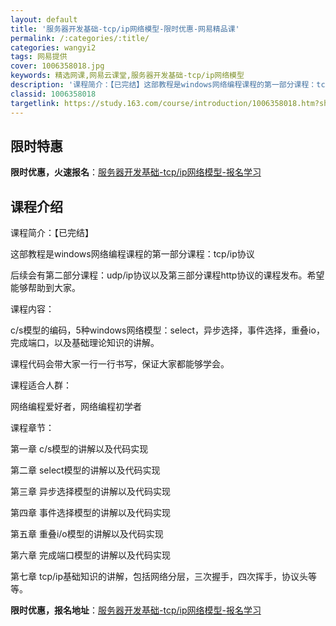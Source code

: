 ```yaml
---
layout: default
title: '服务器开发基础-tcp/ip网络模型-限时优惠-网易精品课'
permalink: /:categories/:title/
categories: wangyi2
tags: 网易提供
cover: 1006358018.jpg
keywords: 精选网课,网易云课堂,服务器开发基础-tcp/ip网络模型
description: '课程简介：【已完结】这部教程是windows网络编程课程的第一部分课程：tcp/ip协议后续会有第二部分课程：udp/i'
classid: 1006358018
targetlink: https://study.163.com/course/introduction/1006358018.htm?share=1&shareId=1025206652&utm_campaign=share&utm_medium=iphoneShare&utm_source=&utm_u=1025206652
---
```


## 限时特惠

**限时优惠，火速报名**：[服务器开发基础-tcp/ip网络模型-报名学习](https://study.163.com/course/introduction/1006358018.htm?share=1&shareId=1025206652&utm_campaign=share&utm_medium=iphoneShare&utm_source=&utm_u=1025206652)

## 课程介绍

课程简介：【已完结】

这部教程是windows网络编程课程的第一部分课程：tcp/ip协议

后续会有第二部分课程：udp/ip协议以及第三部分课程http协议的课程发布。希望能够帮助到大家。

课程内容：

c/s模型的编码，5种windows网络模型：select，异步选择，事件选择，重叠io，完成端口，以及基础理论知识的讲解。



课程代码会带大家一行一行书写，保证大家都能够学会。



课程适合人群：

网络编程爱好者，网络编程初学者



课程章节：

第一章 c/s模型的讲解以及代码实现

第二章 select模型的讲解以及代码实现

第三章 异步选择模型的讲解以及代码实现

第四章 事件选择模型的讲解以及代码实现

第五章 重叠i/o模型的讲解以及代码实现

第六章 完成端口模型的讲解以及代码实现

第七章 tcp/ip基础知识的讲解，包括网络分层，三次握手，四次挥手，协议头等等。

**限时优惠，报名地址**：[服务器开发基础-tcp/ip网络模型-报名学习](https://study.163.com/course/introduction/1006358018.htm?share=1&shareId=1025206652&utm_campaign=share&utm_medium=iphoneShare&utm_source=&utm_u=1025206652)

